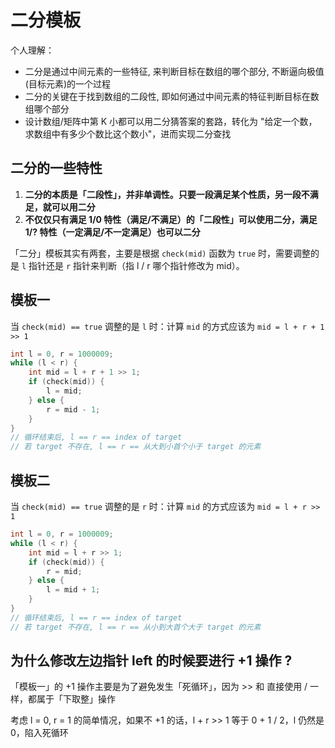 # 二分模板

个人理解：
- 二分是通过中间元素的一些特征, 来判断目标在数组的哪个部分, 不断逼向极值(目标元素)的一个过程
- 二分的关键在于找到数组的二段性, 即如何通过中间元素的特征判断目标在数组哪个部分
- 设计数组/矩阵中第 K 小都可以用二分猜答案的套路，转化为 "给定一个数，求数组中有多少个数比这个数小"，进而实现二分查找

## 二分的一些特性
1. **二分的本质是「二段性」，并非单调性。只要一段满足某个性质，另一段不满足，就可以用二分**
2. **不仅仅只有满足 1/0 特性（满足/不满足）的「二段性」可以使用二分，满足 1/? 特性（一定满足/不一定满足）也可以二分**

「二分」模板其实有两套，主要是根据 `check(mid)` 函数为 `true` 时，需要调整的是 `l` 指针还是 `r` 指针来判断（指 l / r 哪个指针修改为 mid）。

## 模板一
当 `check(mid) == true` 调整的是 `l` 时：计算 `mid` 的方式应该为 `mid = l + r + 1 >> 1`
```cpp
int l = 0, r = 1000009;
while (l < r) {
    int mid = l + r + 1 >> 1;
    if (check(mid)) {
        l = mid;
    } else {
        r = mid - 1;
    }
}
// 循环结束后, l == r == index of target
// 若 target 不存在, l == r == 从大到小首个小于 target 的元素
```

## 模板二
当 `check(mid) == true` 调整的是 `r` 时：计算 `mid` 的方式应该为 `mid = l + r >> 1`
```cpp
int l = 0, r = 1000009;
while (l < r) {
    int mid = l + r >> 1;
    if (check(mid)) {
        r = mid;
    } else {
        l = mid + 1;
    }
}
// 循环结束后, l == r == index of target
// 若 target 不存在, l == r == 从小到大首个大于 target 的元素
```

## 为什么修改左边指针 left 的时候要进行 +1 操作 ?

「模板一」的 +1 操作主要是为了避免发生「死循环」，因为 >> 和 直接使用 / 一样，都属于「下取整」操作

考虑 l = 0, r = 1 的简单情况，如果不 +1 的话，l + r >> 1 等于 0 + 1 / 2，l 仍然是 0，陷入死循环

